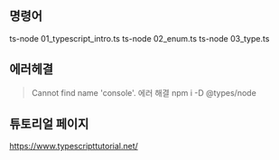 ## 명령어
ts-node 01_typescript_intro.ts
ts-node 02_enum.ts
ts-node 03_type.ts

## 에러헤결
> Cannot find name 'console'. 에러 해결
npm i -D @types/node

## 튜토리얼 페이지
https://www.typescripttutorial.net/
